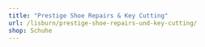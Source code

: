 ```yaml
---
title: "Prestige Shoe Repairs & Key Cutting"
url: /lisburn/prestige-shoe-repairs-und-key-cutting/
shop: Schuhe
---
```

